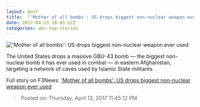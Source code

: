 ```yaml
---
layout: post
title:  "'Mother of all bombs': US drops biggest non-nuclear weapon ever used"
date: 2017-04-13 18:45:12Z
categories: abc-top-stories
---
```


!['Mother of all bombs': US drops biggest non-nuclear weapon ever used](http://www.abc.net.au/news/image/8444638-1x1-700x700.jpg)

The United States drops a massive GBU-43 bomb — the biggest non-nuclear bomb it has ever used in combat — in eastern Afghanistan, targeting a network of caves used by Islamic State militants.


Full story on F3News: ['Mother of all bombs': US drops biggest non-nuclear weapon ever used](http://www.f3nws.com/n/DSxFsE)

> Posted on: Thursday, April 13, 2017 11:45:12 PM
